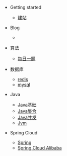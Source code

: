 - Getting started

    - [建站](buildDocsify/建站.md)

- Blog
    - []()

- 算法 
    - [每日一题](algorithm/dailyQuestion.md)

- 数据库
    - [redis](数据库/redis.md)
    - [mysql](数据库/mysql.md)

- Java
    - [Java基础](java/Java基础.md)
    - [Java集合]()
    - [Java并发]()
    - [Jvm]()
- Spring Cloud 
    - [Spring](spring/spring.md)
    - [Spring Cloud Alibaba]()


